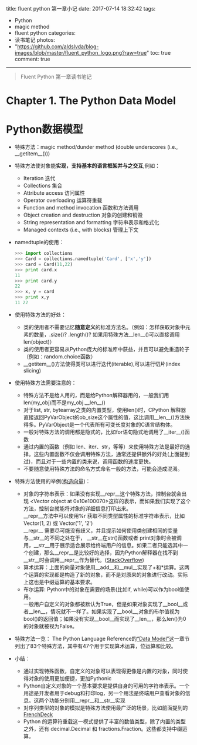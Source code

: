 title: fluent python 第一章小记
date: 2017-07-14 18:32:42
tags:
- Python
- magic method
- fluent python
categories:
- 读书笔记
photos:	 
- "https://github.com/aldslvda/blog-images/blob/master/fluent_python_logo.png?raw=true"
toc: true
comment: true
---

> Fluent Python 第一章读书笔记

<!-- more --> 
# Chapter 1. The Python Data Model #
# Python数据模型 #
* 特殊方法：magic method/dunder method (double underscores (i.e., \_\_getitem__()))
* 特殊方法使对象能**实现，支持基本的语言框架并与之交互**,例如：
	- Iteration 迭代
	- Collections 集合
	- Attribute access 访问属性
	- Operator overloading 运算符重载
	- Function and method invocation 函数和方法调用
	- Object creation and destruction 对象的创建和销毁
	- String representation and formatting 字符串表示和格式化
	- Managed contexts (i.e., with blocks) 管理上下文  
* namedtuple的使用：   

    ```python  
    >>> import collections
    >>> Card = collections.namedtuple('Card', ['x','y'])    
    >>> card = Card(11,22)  
    >>> print card.x
    11
    >>> print card.y
    22 
    >>> x, y = card
    >>> print x,y
    11 22   
	```

* 使用特殊方法的好处：
	- 类的使用者不需要记忆**随意定义**的标准方法名。（例如：怎样获取对象中元素的数量，.size()? .length()? 如果用特殊方法\_\_len__()可以直接调用len(object)）
	- 类的使用者更容易从Python庞大的标准库中获益，并且可以避免重造轮子（例如：random.choice函数）  
	- \_\_getitem__()方法使得类可以进行迭代(iterable),可以进行切片(index slicing)

* 使用特殊方法需要注意的：
	- 特殊方法不是给人用的，而是给Python解释器用的，一般我们用len(my_obj)而不是my\_obj.\_\_len\_\_()
	- 对于list, str, bytearray之类的内置类型，使用len()时，CPython 解释器直接返回PyVarObject的ob_size这个属性的值，这比调用__len__()方法快得多。PyVarObject是一个代表所有可变长度对象的C语言结构体。
	- 一般对特殊方法的调用都是隐式的，比如for语句隐式地调用了__iter__()函数
	- 通过内置的函数（例如 len、iter、str，等等）来使用特殊方法是最好的选择。这些内置函数不仅会调用特殊方法，通常还提供额外的好处(上面提到过)，而且对于一些内置的类来说，调用函数的速度更快。
	- 不要随意使用特殊方法的命名方式命名一般的方法，可能会造成混淆。
* 特殊方法使用的举例([构造向量](https://github.com/aldslvda/fluent-python/blob/master/1.The%20Python%20Data%20Model/1-2/numeric_types.py))：
	- 对象的字符串表示：如果没有实现\_\_repr\_\_这个特殊方法，控制台就会出现 <Vector object at 0x10e100070>这样的表示，而如果我们实现了这个方法，控制台就能将对象的详细信息打印出来。    
	  \_\_repr\_\_方法中可以使用%r 获取不同类型属性的标准字符串表示，比如Vector(1, 2) 或 Vector('1', '2')    
	  \_\_repr\_\_ 需要尽可能没有歧义，并且提示如何使用类创建相同的变量    
	  与\_\_str\_\_的不同之处在于， \_\_str\_\_在str()函数或者 print对象时会被调用，\_\_str\_\_用于展示适合展示给终端用户的信息。如果二者只能选其中一个创建，那么\_\_repr\_\_是比较好的选择，因为Python解释器在找不到\_\_str\_\_时会调用\_\_repr\_\_作为替代。([StackOverflow](https://stackoverflow.com/questions/1436703/difference-between-str-and-repr-in-python))    
	- 算术运算：上面的向量对象使用\_\_add\_\_和\_\_mul\_\_实现了+和*运算。这两个运算的实现都是构造了新的对象，而不是对原来的对象进行改动。实际上这也是中缀运算的基本要求。
	- 布尔运算: Python中的对象在需要的场景(比如if, while)可以作为bool值使用。  
	  一般用户自定义的对象都被默认为True，但是如果对象实现了\_\_bool\_\_或者\_\_len\_\_，情况就不一样了。如果实现了\_\_bool\_\_,对象的布尔值视为bool()的返回值；如果没有实现\_\_bool\_\_而实现了\_\_len\_\_，那么len()为0的对象就被视为False。    
	  
* 特殊方法一览：
	The Python Language Reference的[“Data Model”](https://docs.python.org/3/reference/datamodel.html)这一章节列出了83个特殊方法，其中有47个用于实现算术运算，位运算和比较。

* 小结：
	- 通过实现特殊函数，自定义的对象可以表现得更像是内置的对象，同时使得对象的使用更加便捷，更加Pythonic
	- Python自定义对象的一个基本要求是提供自身的可用的字符串表示。一个用途是开发者用于debug和打印log，另一个用法是终端用户查看对象的信息。这两个功能分别用\_\_repr\_\_和\_\_str\_\_实现
	- 对序列类型的对象的模拟是特殊方法使用最广泛的场景，比如前面提到的[FrenchDeck](https://github.com/aldslvda/fluent-python/blob/master/1.The%20Python%20Data%20Model/1-1/card_deck.py)
	- Python 的运算符重载这一模式提供了丰富的数值类型，除了内置的类型之外，还有
decimal.Decimal 和 fractions.Fraction。这些都支持中缀运算。

